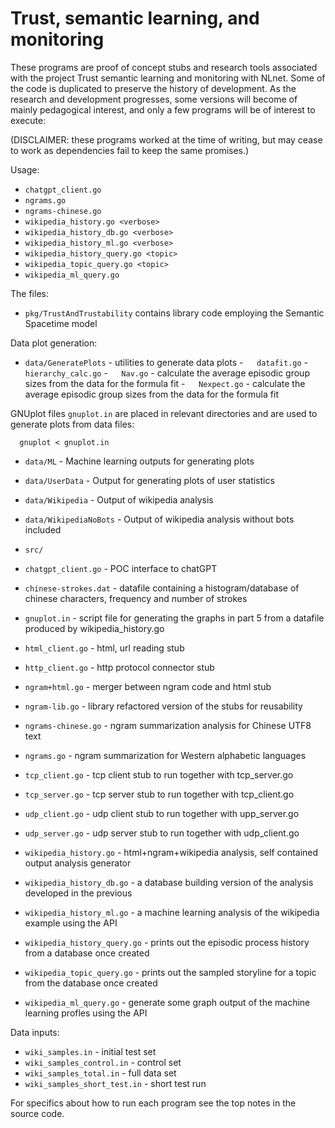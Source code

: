 Trust, semantic learning, and monitoring
========================================

These programs are proof of concept stubs and research tools associated with the project Trust semantic learning and monitoring with NLnet. Some of the code is duplicated to preserve the history of development. As the research and development progresses, some versions will become of mainly pedagogical interest, and only a few programs will be of interest to execute:

(DISCLAIMER: these programs worked at the time of writing, but may cease to work as dependencies fail to keep the same promises.)

Usage: 
 - `chatgpt_client.go`
 - `ngrams.go`
 - `ngrams-chinese.go`
 - `wikipedia_history.go <verbose>`
 - `wikipedia_history_db.go <verbose>`
 - `wikipedia_history_ml.go <verbose>`
 - `wikipedia_history_query.go <topic>`
 - `wikipedia_topic_query.go <topic>`
 - `wikipedia_ml_query.go`

The files:

- `pkg/TrustAndTrustability` contains library code employing the Semantic Spacetime model

Data plot generation:

- `data/GeneratePlots` - utilities to generate data plots
-`   datafit.go`
-`   hierarchy_calc.go`
-`   Nav.go` - calculate the average episodic group sizes from the data for the formula fit
-`   Nexpect.go` - calculate the average episodic group sizes from the data for the formula fit

GNUplot files `gnuplot.in` are placed in relevant directories and are used to generate plots from data files:

```
  gnuplot < gnuplot.in
```

- `data/ML` - Machine learning outputs for generating plots
- `data/UserData` - Output for generating plots of user statistics
- `data/Wikipedia` - Output of wikipedia analysis
- `data/WikipediaNoBots` - Output of wikipedia analysis without bots included

- `src/`

 - `chatgpt_client.go` - POC interface to chatGPT
 - `chinese-strokes.dat` - datafile containing a histogram/database of chinese characters, frequency and number of strokes
 - `gnuplot.in` - script file for generating the graphs in part 5 from a datafile produced by wikipedia_history.go
 - `html_client.go` - html, url reading stub
 - `http_client.go` - http protocol connector stub
 - `ngram+html.go` - merger between ngram code and html stub
 - `ngram-lib.go` - library refactored version of the stubs for reusability
 - `ngrams-chinese.go` - ngram summarization analysis for Chinese UTF8 text
 - `ngrams.go` - ngram summarization for Western alphabetic languages
 - `tcp_client.go` - tcp client stub to run together with tcp_server.go
 - `tcp_server.go` - tcp server stub to run together with tcp_client.go
 - `udp_client.go` - udp client stub to run together with upp_server.go
 - `udp_server.go` - udp server stub to run together with udp_client.go
 - `wikipedia_history.go` - html+ngram+wikipedia analysis, self contained output analysis generator
 - `wikipedia_history_db.go` - a database building version of the analysis developed in the previous
 - `wikipedia_history_ml.go` - a machine learning analysis of the wikipedia example using the API
 - `wikipedia_history_query.go` - prints out the episodic process history from a database once created
 - `wikipedia_topic_query.go` - prints out the sampled storyline for a topic from the database once created
 - `wikipedia_ml_query.go` - generate some graph output of the machine learning profles using the API

Data inputs:

- `wiki_samples.in` - initial test set
- `wiki_samples_control.in` - control set 
- `wiki_samples_total.in` - full data set
- `wiki_samples_short_test.in` - short test run

For specifics about how to run each program see the top notes in the source code.